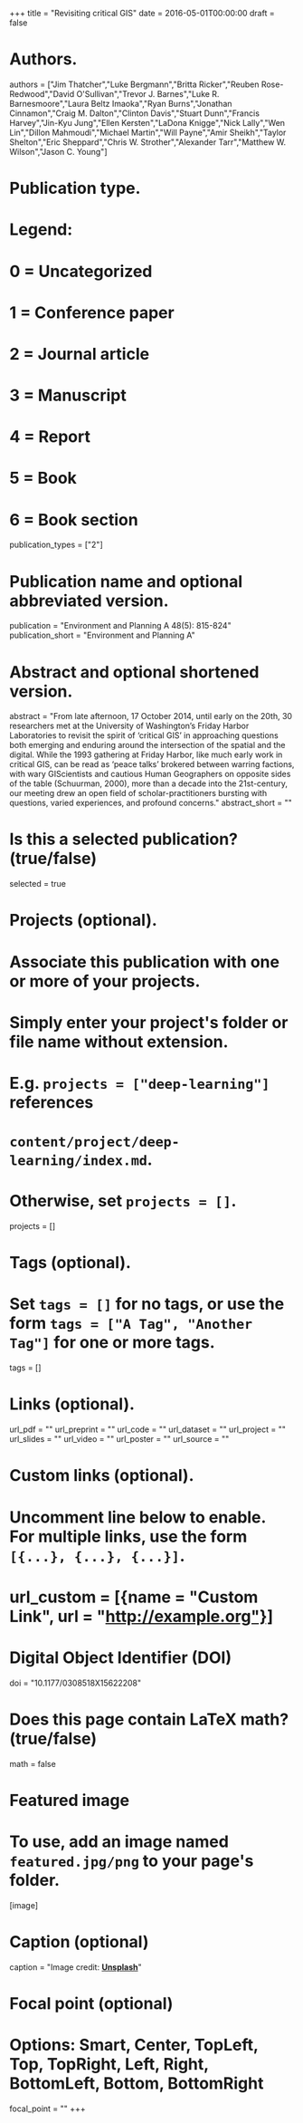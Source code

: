 +++
title = "Revisiting critical GIS"
date = 2016-05-01T00:00:00
draft = false

# Authors.
authors = ["Jim Thatcher","Luke Bergmann","Britta Ricker","Reuben Rose-Redwood","David O'Sullivan","Trevor J. Barnes","Luke R. Barnesmoore","Laura Beltz Imaoka","Ryan Burns","Jonathan Cinnamon","Craig M. Dalton","Clinton Davis","Stuart Dunn","Francis Harvey","Jin-Kyu Jung","Ellen Kersten","LaDona Knigge","Nick Lally","Wen Lin","Dillon Mahmoudi","Michael Martin","Will Payne","Amir Sheikh","Taylor Shelton","Eric Sheppard","Chris W. Strother","Alexander Tarr","Matthew W. Wilson","Jason C. Young"]

# Publication type.
# Legend:
# 0 = Uncategorized
# 1 = Conference paper
# 2 = Journal article
# 3 = Manuscript
# 4 = Report
# 5 = Book
# 6 = Book section
publication_types = ["2"]

# Publication name and optional abbreviated version.
publication = "Environment and Planning A 48(5): 815-824"
publication_short = "Environment and Planning A"

# Abstract and optional shortened version.
abstract = "From late afternoon, 17 October 2014, until early on the 20th, 30 researchers met at the University of Washington’s Friday Harbor Laboratories to revisit the spirit of ‘critical GIS’ in approaching questions both emerging and enduring around the intersection of the spatial and the digital. While the 1993 gathering at Friday Harbor, like much early work in critical GIS, can be read as ‘peace talks’ brokered between warring factions, with wary GIScientists and cautious Human Geographers on opposite sides of the table (Schuurman, 2000), more than a decade into the 21st-century, our meeting drew an open field of scholar-practitioners bursting with questions, varied experiences, and profound concerns."
abstract_short = ""

# Is this a selected publication? (true/false)
selected = true

# Projects (optional).
#   Associate this publication with one or more of your projects.
#   Simply enter your project's folder or file name without extension.
#   E.g. `projects = ["deep-learning"]` references 
#   `content/project/deep-learning/index.md`.
#   Otherwise, set `projects = []`.
projects = []

# Tags (optional).
#   Set `tags = []` for no tags, or use the form `tags = ["A Tag", "Another Tag"]` for one or more tags.
tags = []

# Links (optional).
url_pdf = ""
url_preprint = ""
url_code = ""
url_dataset = ""
url_project = ""
url_slides = ""
url_video = ""
url_poster = ""
url_source = ""

# Custom links (optional).
#   Uncomment line below to enable. For multiple links, use the form `[{...}, {...}, {...}]`.
# url_custom = [{name = "Custom Link", url = "http://example.org"}]

# Digital Object Identifier (DOI)
doi = "10.1177/0308518X15622208"

# Does this page contain LaTeX math? (true/false)
math = false

# Featured image
# To use, add an image named `featured.jpg/png` to your page's folder. 
[image]
  # Caption (optional)
  caption = "Image credit: [**Unsplash**](https://unsplash.com/photos/pLCdAaMFLTE)"

  # Focal point (optional)
  # Options: Smart, Center, TopLeft, Top, TopRight, Left, Right, BottomLeft, Bottom, BottomRight
  focal_point = ""
+++

